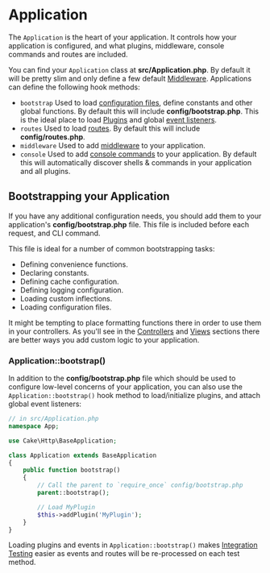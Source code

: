 # Application

The `Application` is the heart of your application. It controls
how your application is configured, and what plugins, middleware, console
commands and routes are included.

You can find your `Application` class at **src/Application.php**. By default
it will be pretty slim and only define a few default
[Middleware](../controllers/middleware). Applications can define the following hook
methods:

- `bootstrap` Used to load [configuration files](../development/configuration), define constants and other global functions.
  By default this will include **config/bootstrap.php**. This is the ideal place
  to load [Plugins](../plugins) and global [event listeners](../core-libraries/events).
- `routes` Used to load [routes](../development/routing). By default this
  will include **config/routes.php**.
- `middleware` Used to add [middleware](../controllers/middleware) to your application.
- `console` Used to add [console commands](../console-commands) to your
  application. By default this will automatically discover shells & commands in
  your application and all plugins.

## Bootstrapping your Application

If you have any additional configuration needs, you should add them to your
application's **config/bootstrap.php** file. This file is included before each
request, and CLI command.

This file is ideal for a number of common bootstrapping tasks:

- Defining convenience functions.
- Declaring constants.
- Defining cache configuration.
- Defining logging configuration.
- Loading custom inflections.
- Loading configuration files.

It might be tempting to place formatting functions there in order to use them in
your controllers. As you'll see in the [Controllers](../controllers) and [Views](../views)
sections there are better ways you add custom logic to your application.

<a id="application-bootstrap"></a>

### Application::bootstrap()

In addition to the **config/bootstrap.php** file which should be used to
configure low-level concerns of your application, you can also use the
`Application::bootstrap()` hook method to load/initialize plugins, and attach
global event listeners:

``` php
// in src/Application.php
namespace App;

use Cake\Http\BaseApplication;

class Application extends BaseApplication
{
    public function bootstrap()
    {
        // Call the parent to `require_once` config/bootstrap.php
        parent::bootstrap();

        // Load MyPlugin
        $this->addPlugin('MyPlugin');
    }
}
```

Loading plugins and events in `Application::bootstrap()` makes
[Integration Testing](../development/testing#integration-testing) easier as events and routes will be re-processed on
each test method.
